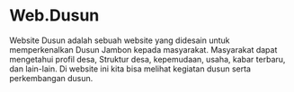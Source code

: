 # Web.Dusun
Website Dusun adalah sebuah website yang didesain untuk memperkenalkan Dusun Jambon kepada masyarakat. Masyarakat dapat mengetahui profil desa, Struktur desa, kepemudaan, usaha, kabar terbaru, dan lain-lain. Di website ini kita bisa melihat kegiatan dusun serta perkembangan dusun. 
